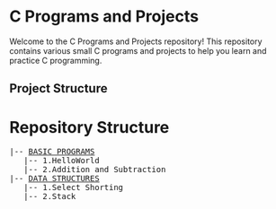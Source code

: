 # C Programs and Projects

Welcome to the C Programs and Projects repository! This repository contains various small C programs and projects to help you learn and practice C programming.

## Project Structure

<h1>Repository Structure </h1>

<pre>
|-- <a href="https://github.com/Ayush-Mgr/C-Programs-and-Projects/tree/main/programs">BASIC PROGRAMS</a> 
   |-- 1.HelloWorld
   |-- 2.Addition and Subtraction
|-- <a href="https://github.com/Ayush-Mgr/C-Programs-and-Projects/tree/main/Data%20Algorithms%20in%20c">DATA STRUCTURES</a> 
   |-- 1.Select Shorting
   |-- 2.Stack
</pre>

